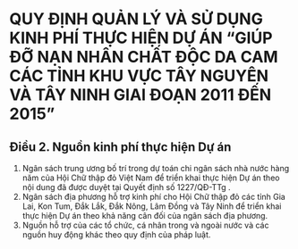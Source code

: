 # QUY ĐỊNH QUẢN LÝ VÀ SỬ DỤNG KINH PHÍ THỰC HIỆN DỰ ÁN “GIÚP ĐỠ NẠN NHÂN CHẤT ĐỘC DA CAM CÁC TỈNH KHU VỰC TÂY NGUYÊN VÀ TÂY NINH GIAI ĐOẠN 2011 ĐẾN 2015”

## Điều 2. Nguồn kinh phí thực hiện Dự án  
1. Ngân sách trung ương bố trí trong dự toán chi ngân sách nhà nước hàng năm của Hội Chữ thập đỏ Việt Nam để triển khai thực hiện Dự án theo nội dung đã được duyệt tại Quyết định số 1227/QĐ-TTg .  
2. Ngân sách địa phương hỗ trợ kinh phí cho Hội Chữ thập đỏ các tỉnh Gia Lai, Kon Tum, Đắk Lắk, Đắk Nông, Lâm Đồng và Tây Ninh để triển khai thực hiện Dự án theo khả năng cân đối của ngân sách địa phương.  
3. Nguồn hỗ trợ của các tổ chức, cá nhân trong và ngoài nước và các nguồn huy động khác theo quy định của pháp luật.